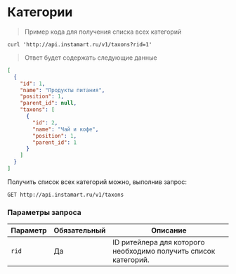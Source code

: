 # Категории

> Пример кода для получения списка всех категорий

```shell
curl 'http://api.instamart.ru/v1/taxons?rid=1'
```
> Ответ будет содержать следующие данные

```json
[
  {
    "id": 1,
    "name": "Продукты питания",
    "position": 1,
    "parent_id": null,
    "taxons": [
      {
        "id": 2,
        "name": "Чай и кофе",
        "position": 1,
        "parent_id": 1
      }
    ]
  }
]
```
Получить список всех категорий можно, выполнив запрос:

`GET http://api.instamart.ru/v1/taxons`

### Параметры запроса

Параметр | Обязательный | Описание
--------- | ------- | -----------
`rid` | Да | ID ритейлера для которого необходимо получить список категорий.

